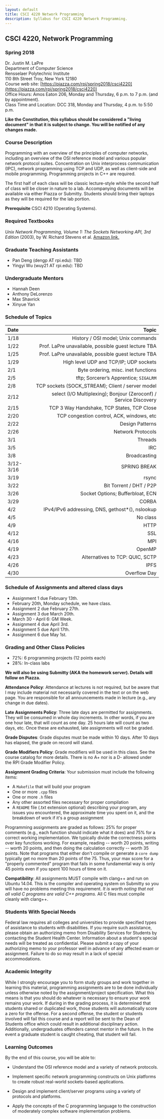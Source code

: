 ```yaml
---
layout: default
title: CSCI 4220 Network Programming
description: Syllabus for CSCI 4220 Network Programming.
---
```


## CSCI 4220, Network Programming

### Spring 2018

Dr. Justin M. LaPre  
Department of Computer Science  
Rensselaer Polytechnic Institute  
110 8th Street Troy, New York 12180   
Course web site: [https://piazza.com/rpi/spring2018/csci4220](https://piazza.com/rpi/spring2018/csci4220)  
Office Hours: Amos Eaton 206, Monday and Thursday, 6 p.m. to 7 p.m. (and by appointment).  
Class Time and Location: DCC 318, Monday and Thursday, 4 p.m. to 5:50 p.m.

**Like the Constitution, this syllabus should be considered a "living
document" in that it is subject to change.  You will be notified of
any changes made.**

### Course Description

Programming with an overview of the principles of computer networks,
including an overview of the OSI reference model and various popular
network protocol suites. Concentration on Unix interprocess
communication (IPC), network programming using TCP and UDP, as well as
client-side and mobile programming. Programming projects in C++ are
required.

The first half of each class will be classic lecture-style while the
second half of class will be closer in nature to a lab.  Accompanying
documents will be available via either Piazza or Submitty.  Students
should bring their laptops as they will be required for the lab
portion.

**Prerequisite** CSCI 4210 (Operating Systems).

### Required Textbooks

*Unix Network Programming, Volume 1: The Sockets Networking API, 3rd
Edition* (2003), by W. Richard Stevens et al.
[Amazon link.](http://a.co/aE8mNZ4)

### Graduate Teaching Assistants
* Pan Deng (dengp AT rpi.edu): TBD
* Yingyi Wu (wuy21 AT rpi.edu): TBD

### Undergraduate Mentors
* Hannah Deen
* Anthony DeLorenzo
* Max Shavrick
* Xinyue Yan

### Schedule of Topics

| Date      | Topic
| :----     | -----:
| 1/18      | History / OSI model; Unix commands
| 1/22      | Prof. LaPre unavailable, possible guest lecture TBA
| 1/25      | Prof. LaPre unavailable, possible guest lecture TBA
| 1/29      | High level UDP and TCP/IP; UDP sockets
| 2/1       | Byte ordering, misc. inet functions
| 2/5       | tftp; Sorcerer’s Apprentice; `SIGALRM`
| 2/8       | TCP sockets (SOCK_STREAM); Client / server model
| 2/12      | select (I/O Multiplexing); Bonjour (Zeroconf) / Service Discovery
| 2/15      | TCP 3 Way Handshake, TCP States, TCP Close
| 2/20      | TCP congestion control, ACK, windows, etc
| 2/22      | Design Patterns
| 2/26      | Network Protocols
| 3/1       | Threads
| 3/5       | IRC
| 3/8       | Broadcasting
| 3/12-3/16 | SPRING BREAK
| 3/19      | rsync
| 3/22      | Bit Torrent / DHT / P2P
| 3/26      | Socket Options; Bufferbloat, ECN
| 3/29      | CORBA
| 4/2       | IPv4/IPv6 addressing, DNS, gethost\*(), nslookup
| 4/5       | No class
| 4/9       | HTTP
| 4/12      | SSL
| 4/16      | MPI
| 4/19      | OpenMP
| 4/23      | Alternatives to TCP: QUIC, SCTP
| 4/26      | IPFS
| 4/30      | Overflow Day

### Schedule of Assignments and altered class days

* Assignment 1 due February 13th.
* February 20th, Monday schedule, we have class.
* Assignment 2 due February 27th.
* Assignment 3 due March 20th.
* March 30 - April 6: GM Week.
* Assignment 4 due April 3rd.
* Assignment 5 due April 17th.
* Assignment 6 due May 1st.

### Grading and Other Class Policies

*  72%: 6 programming projects (12 points each)
*  28%: In-class labs

**We will also be using Submitty (AKA the homework server).  Details
  will follow on Piazza.**

**Attendance Policy**: Attendance at lectures is not required, but
be aware that I may include material not necessarily covered in the
text or on the web page.  You are responsible for all announcements
made in lecture (e.g., any change in due dates).

**Late Assignments Policy**: Three late days are permitted for
assignments.  They will be consumed in whole day increments. In other
words, if you are one hour late, that will count as one day. 25 hours
late will count as two days, etc. Once these are exhausted, late
assignments will not be graded.

**Grade Disputes**: Grade disputes must be made within 10 days.
After 10 days has elapsed, the grade on record will stand.

**Grade Modifiers Policy**: Grade modifiers will be used in this
class. See the course catalog for more details.  There is no A+ nor is
a D- allowed under the RPI Grade Modifier Policy.

**Assignment Grading Criteria**: Your submission must include the
  following items:

* A `Makefile` that will build your program
* One or more `.cpp` files
* One or more `.h` files
* Any other assorted files necessary for proper compilation
* A `README` file (.txt extension optional) describing your program,
  any issues you encountered, the approximate time you spent on it,
  and the breakdown of work if it's a group assignment

Programming assignments are graded as follows: 25% for proper comments
(e.g., each function should indicate what it does) and 75% for a
correct working implementation. We typically divide the correctness
points over key functions working. For example, reading -- worth 20
points, writing -- worth 20 points, and then doing the calculation
correctly -- worth 35 points. Note that programs that either don't
compile or generate a `core dump` typically get no more than 20 points
of the 75. Thus, your max score for a "properly commented" program
that fails in some fundamental way is only 45 points even if you spent
100 hours of time on it.

**Compatibility**: All assignments MUST compile with clang++ and run
on Ubuntu 14.04.  This is the compiler and operating system on
Submitty so you will have no problems meeting this requirement.  *It
is worth noting that not all valid C programs are valid C++
programs.*  All C files must compile cleanly with clang++.

### Students With Special Needs

Federal law requires all colleges and universities to provide
specified types of assistance to students with disabilities.  If you
require such assistance, please obtain an authorizing memo from
Disability Services for Students by contacting the Student Health
Center.  Information about a student's special needs will be treated
as confidential.  Please submit a copy of your authorizing memo to
your professor well in advance of any affected exam or
assignment. Failure to do so may result in a lack of special
accommodations.

### Academic Integrity

While I strongly encourage you to form study groups and work together
in learning this material, programming assignments are to be done
individually unless otherwise noted by the assignment/project
specification. What this means is that you should do whatever is
necessary to ensure your work remains your work. If during in the
grading process, it is determined that students shared or duplicated
work, those students will automatically score a zero for the offense.
For a second offense, the student or students involved will fail this
course and a report will be sent to the Dean of Students office which
could result in additional disciplinary action.  Additionally,
undergraduates offenders cannot mentor in the future.  In the event a
graduate student is caught cheating, that student will fail.

### Learning Outcomes

By the end of this course, you will be able to:

* Understand the OSI reference model and a variety of network
  protocols.

* Implement specific network programming constructs on Unix platforms
  to create robust real-world sockets-based applications.

* Design and implement client/server programs using a variety of
  protocols and platforms.

* Apply the concepts of the C programming language to the construction
of moderately complex software implementation problems.
